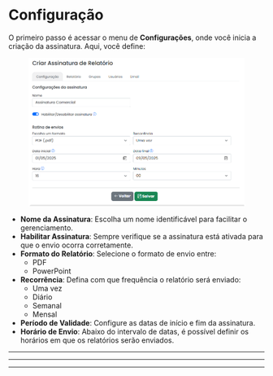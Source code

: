 # Configuração

O primeiro passo é acessar o menu de **Configurações**, onde você inicia a criação da assinatura. Aqui, você define:

<figure><img src="../../../.gitbook/assets/Criando Assinatura P1.png" alt=""><figcaption></figcaption></figure>

* **Nome da Assinatura**: Escolha um nome identificável para facilitar o gerenciamento.
* **Habilitar Assinatura**: Sempre verifique se a assinatura está ativada para que o envio ocorra corretamente.
* **Formato do Relatório**: Selecione o formato de envio entre:
  * PDF
  * PowerPoint
* **Recorrência**: Defina com que frequência o relatório será enviado:
  * Uma vez
  * Diário
  * Semanal
  * Mensal
* **Período de Validade**: Configure as datas de início e fim da assinatura.
* **Horário de Envio**: Abaixo do intervalo de datas, é possível definir os horários em que os relatórios serão enviados.

***



***





***

